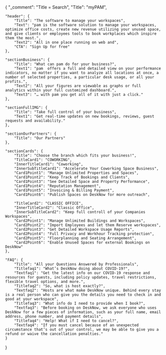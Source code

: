 {
	"_comment": "Title = Search", 
    "Title": "myPAM",

	"header": {
		"Title": "The software to manage your workspaces",
		"Text": "pam is the software solution to manage your workspaces, optimize office costs, create new revenue utilizing your unused space, and give clients or employees tools to book workplaces which inspire them the most.",
		"Text2": "All in one place running on web and",
		"CTA": "Sign Up for free"
	},

	"sectionBusiness": {
		"Title": "What can pam do for your business?",
		"Text1": "pam  offers a full and detailed view on your performance indicators, no matter if you want to analyze all locations at once, a number of selected properties, a particular desk usage, or all your profits.",
		"Text2": "All your figures are viewable as graphs or full analytics within your full customized dashboard.",
		"Text3": "… with pam you get all of it with just a click."
	},

	"sectionFullIMG": {
		"Title": "Take full control of your business",
		"Text1": "Get real-time updates on new bookings, reviews, guest requests and availability."
	},

	"sectionOurPartners": {
		"Title": "Our Partners"
	},

	"sectionCards": {
		"Title": "Choose the branch which fits your business!",
		"TitleCard1": "COWORKING",
		"InnerTitleCard1": "Coworking",
		"InnerSubTitleCard1": "Accelerate Your Coworking Space Business",
		"Card1Point1": "Manage Unlimited Properties and Spaces",
		"Card1Point2": "Keep Track of Bookings and Clients",
		"Card1Point3": "See Detailed Space and Property Performance",
		"Card1Point4": "Reputation Management",
		"Card1Point5": "Invoicing & Billing Payment",
		"Card1Point6": "Publish Spaces on DeskNow for more outreach",

		"TitleCard2": "CLASSIC OFFICE",
		"InnerTitleCard2": "Classic Office",
		"InnerSubTitleCard2": "Keep full controll of your Companies Workspaces",
		"Card2Point1": "Manage Unlimited Buildings and Workspaces",
		"Card2Point2": "Import Employees and let them Reserve workspaces",
		"Card2Point3": "Get Detailed Workspace Usage Reports",
		"Card2Point4": "Full Privacy and Workhour Tracking protection",
		"Card2Point5": "Floorplanning and Seating Arrangement",
		"Card2Point6": "Enable Unused Spaces for external Bookings on DeskNow"
	},

	"FAQ": {
		"Title": "All your Questions Answered by Professionals",
		"Titlefaq1": "What’s DeskNow doing about COVID-19?",
		"Textfaq1": "Get the latest info on our COVID-19 response and resources for guests, including policy updates, travel restrictions, flexible travel options, and more.",
		"Titlefaq2": "So, what is host exactly?",
		"Textfaq2": "Hosts are what make DeskNow unique. Behind every stay is a real person who can give you the details you need to check in and good at your workspace",
		"Titlefaq3": "What info do I need to provide when I book?",
		"Textfaq3": "Before booking on DeskNow, we ask everyone who uses DeskNow for a few pieces of information, such as your full name, email address, phone number, and payment details",
		"Titlefaq4": "Help! What if I need to cancel?",
		"Textfaq4": "If you must cancel because of an unexpected circumstance that’s out of your control, we may be able to give you a refund or waive the cancellation penalties."
	}
}
